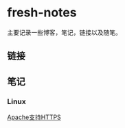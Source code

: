 # fresh-notes
主要记录一些博客，笔记，链接以及随笔。

## 链接



## 笔记

### Linux

[Apache支持HTTPS](./blob/master/notes/apache-self-ssl.md)

